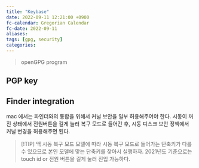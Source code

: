 ```yaml
---
title: "Keybase"
date: 2022-09-11 12:21:00 +0900
fc-calendar: Gregorian Calendar
fc-date: 2022-09-11
aliases: 
tags: [gpg, security]
categories: 
---
```


> openGPG program

## PGP key

## Finder integration

mac 에서는 파인더와의 통합을 위해서 커널 보안을 일부 허용해주어야 한다. 시동이 꺼진 상태에서 전원버튼을 길게 눌러 복구 모드로 들어간 후, 시동 디스크 보안 정책에서 커널 변경을 허용해주면 된다.

> [!TIP] 맥 시동 복구 모드
> 모델에 따라 시동 복구 모드로 들어가는 단축키가 다를 수 있으므로 본인 모델에 맞는 단축키를 찾아서 실행하자. 2021년도 기준으로는 touch id or 전원 버튼을 길게 눌러 진입 가능하다.
